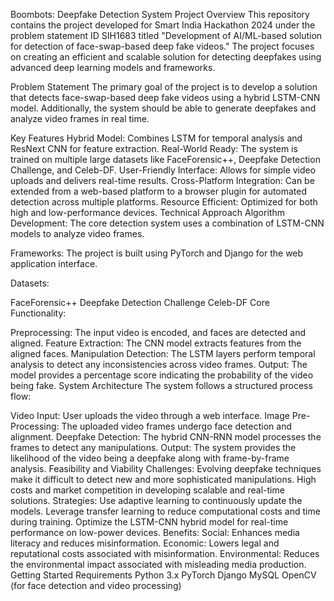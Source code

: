 Boombots: Deepfake Detection System
Project Overview
This repository contains the project developed for Smart India Hackathon 2024 under the problem statement ID SIH1683 titled "Development of AI/ML-based solution for detection of face-swap-based deep fake videos." The project focuses on creating an efficient and scalable solution for detecting deepfakes using advanced deep learning models and frameworks.

Problem Statement
The primary goal of the project is to develop a solution that detects face-swap-based deep fake videos using a hybrid LSTM-CNN model. Additionally, the system should be able to generate deepfakes and analyze video frames in real time.

Key Features
Hybrid Model: Combines LSTM for temporal analysis and ResNext CNN for feature extraction.
Real-World Ready: The system is trained on multiple large datasets like FaceForensic++, Deepfake Detection Challenge, and Celeb-DF.
User-Friendly Interface: Allows for simple video uploads and delivers real-time results.
Cross-Platform Integration: Can be extended from a web-based platform to a browser plugin for automated detection across multiple platforms.
Resource Efficient: Optimized for both high and low-performance devices.
Technical Approach
Algorithm Development: The core detection system uses a combination of LSTM-CNN models to analyze video frames.

Frameworks: The project is built using PyTorch and Django for the web application interface.

Datasets:

FaceForensic++
Deepfake Detection Challenge
Celeb-DF
Core Functionality:

Preprocessing: The input video is encoded, and faces are detected and aligned.
Feature Extraction: The CNN model extracts features from the aligned faces.
Manipulation Detection: The LSTM layers perform temporal analysis to detect any inconsistencies across video frames.
Output: The model provides a percentage score indicating the probability of the video being fake.
System Architecture
The system follows a structured process flow:

Video Input: User uploads the video through a web interface.
Image Pre-Processing: The uploaded video frames undergo face detection and alignment.
Deepfake Detection: The hybrid CNN-RNN model processes the frames to detect any manipulations.
Output: The system provides the likelihood of the video being a deepfake along with frame-by-frame analysis.
Feasibility and Viability
Challenges:
Evolving deepfake techniques make it difficult to detect new and more sophisticated manipulations.
High costs and market competition in developing scalable and real-time solutions.
Strategies:
Use adaptive learning to continuously update the models.
Leverage transfer learning to reduce computational costs and time during training.
Optimize the LSTM-CNN hybrid model for real-time performance on low-power devices.
Benefits:
Social: Enhances media literacy and reduces misinformation.
Economic: Lowers legal and reputational costs associated with misinformation.
Environmental: Reduces the environmental impact associated with misleading media production.
Getting Started
Requirements
Python 3.x
PyTorch
Django
MySQL
OpenCV (for face detection and video processing)
